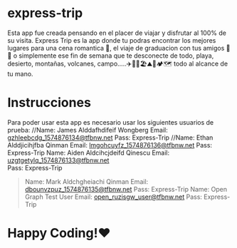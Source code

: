 # express-trip
Esta app fue creada pensando en el placer de viajar y disfrutar al 100% de su visita. Express Trip es la app donde tu podras encontrar los mejores lugares para una cena romantica 💑, el viaje de graduacion con tus amigos 🧳🚌 o simplemente ese fin de semana que te desconecte de todo, playa, desierto, montañas, volcanes, campo.....✈️🚗🚢🏖⛰🏡🏕🗺 todo al alcance de tu mano.
# Instrucciones 
Para poder usar esta app es necesario usar los siguientes usuarios de prueba: 
//Name: James Alddafhdifeif Wongberg
Email: gzhleebcdg_1574876134@tfbnw.net
Pass: Express-Trip
//Name: Ethan Alddjicihjfba Qinman
Email: lmgohcuyfz_1574876136@tfbnw.net
Pass: Express-Trip
Name: Aiden Aldcihcjdeifd Qinescu
Email: uzgtgetylq_1574876133@tfbnw.net	
Pass: Express-Trip
>Name: Mark Aldchgheiachi Qinman
>Email: dbounvzpuz_1574876135@tfbnw.net
>Pass: Express-Trip
Name: Open Graph Test User
Email: open_ruzisgw_user@tfbnw.net
Pass: Express-Trip
# Happy Coding!❤️
